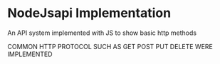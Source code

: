 # NodeJsapi Implementation
An API system implemented with JS to show basic http methods

COMMON HTTP PROTOCOL SUCH AS
GET
POST
PUT
DELETE WERE IMPLEMENTED

